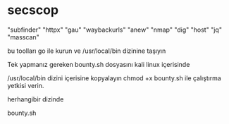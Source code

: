 # secscop 

"subfinder" "httpx" "gau" "waybackurls" "anew" "nmap" "dig" "host" "jq" "masscan"

bu toolları go ile kurun ve /usr/local/bin dizinine taşıyın

Tek yapmanız gereken bounty.sh dosyasını kali linux içerisinde 

/usr/local/bin dizini içerisine kopyalayın
chmod +x bounty.sh ile çalıştırma yetkisi verin.

herhangibir dizinde 

bounty.sh 